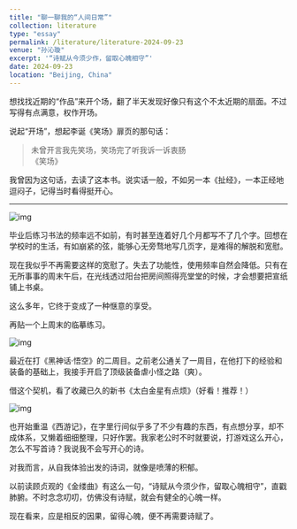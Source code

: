 ```yaml
---
title: "聊一聊我的“人间日常”"
collection: literature
type: "essay"
permalink: /literature/literature-2024-09-23
venue: "孙沁璇"
excerpt: '“诗赋从今须少作，留取心魄相守”'
date: 2024-09-23
location: "Beijing, China"
---
```


想找找近期的“作品”来开个场，翻了半天发现好像只有这个不太近期的扇面。不过写得有点满意，权作开场。

说起“开场”，想起李诞《笑场》扉页的那句话：

>未曾开言我先笑场，笑场完了听我诉一诉衷肠<br>
《笑场》

我曾因为这句话，去读了这本书。说实话一般，不如另一本《扯经》，一本正经地逗闷子，记得当时看得挺开心。

<hr>

![img](https://sunqinxuan.github.io/images/literature-2024-09-23-img1.webp)

毕业后练习书法的频率远不如前，有时甚至连着好几个月都写不了几个字。回想在学校时的生活，有如崩紧的弦，能够心无旁骛地写几页字，是难得的解脱和宽慰。

现在我似乎不再需要这样的宽慰了。失去了功能性，使用频率自然会降低。只有在无所事事的周末午后，在光线透过阳台把房间照得亮堂堂的时候，才会想要把宣纸铺上书桌。

这么多年，它终于变成了一种惬意的享受。

再贴一个上周末的临摹练习。

![img](https://sunqinxuan.github.io/images/literature-2024-09-23-img2.webp)

最近在打《黑神话·悟空》的二周目。之前老公通关了一周目，在他打下的经验和装备的基础上，我接手开启了顶级装备虐小怪之路（爽）。

借这个契机，看了收藏已久的新书《太白金星有点烦》（好看！推荐！）

![img](https://sunqinxuan.github.io/images/literature-2024-09-23-img3.webp)

也开始重温《西游记》，在字里行间似乎多了不少有趣的东西，有点想分享，却不成体系，又懒着细细整理，只好作罢。我家老公时不时就要说，打游戏这么开心，怎么不写首诗？我说我不会写开心的诗。

对我而言，从自我体验出发的诗词，就像是喷薄的积郁。

以前读顾贞观的《金缕曲》有这么一句，“诗赋从今须少作，留取心魄相守”，直戳肺腑。不时念念叨叨，仿佛没有诗赋，就会有健全的心魄一样。

现在看来，应是相反的因果，留得心魄，便不再需要诗赋了。